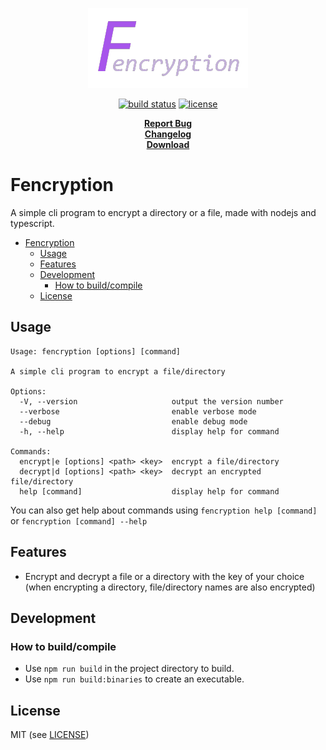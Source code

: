 <p align="center">
  <a href="#readme">
    <img src="./docs/assets/logo.png" height="auto">
  </a>

  <p align="center">
    <a href="https://github.com/valflrt/Fencryption/actions/workflows/build.yml"><img alt="build status" src="https://img.shields.io/github/workflow/status/valflrt/fencryption/build" /></a>
    <a href="./LICENSE"><img alt="license" src="https://img.shields.io/github/license/valflrt/fencryption" /></a>
  </p>

  <p align="center">
    <a href="https://github.com/valflrt/fencryption/issues/new"><b>Report Bug</b></a>
    <br />
    <a href="https://github.com/valflrt/Fencryption/blob/master/CHANGELOG.md"><b>Changelog</b></a>
    <br />
    <a href="https://github.com/valflrt/Fencryption/releases/latest"><b>Download</b></a>
  </p>
</p>

# Fencryption

A simple cli program to encrypt a directory or a file, made with nodejs and typescript.

- [Fencryption](#fencryption)
  - [Usage](#usage)
  - [Features](#features)
  - [Development](#development)
    - [How to build/compile](#how-to-buildcompile)
  - [License](#license)

## Usage

```
Usage: fencryption [options] [command]

A simple cli program to encrypt a file/directory

Options:
  -V, --version                     output the version number
  --verbose                         enable verbose mode
  --debug                           enable debug mode
  -h, --help                        display help for command

Commands:
  encrypt|e [options] <path> <key>  encrypt a file/directory
  decrypt|d [options] <path> <key>  decrypt an encrypted file/directory
  help [command]                    display help for command
```

You can also get help about commands using `fencryption help [command]` or `fencryption [command] --help`

## Features

- Encrypt and decrypt a file or a directory with the key of your choice (when encrypting a directory, file/directory names are also encrypted)

## Development

### How to build/compile

- Use `npm run build` in the project directory to build.
- Use `npm run build:binaries` to create an executable.

## License

MIT (see [LICENSE](./LICENSE))
